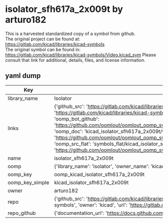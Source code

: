 # isolator_sfh617a_2x009t by arturo182  
This is a harvested standardized copy of a symbol from github.  
The original project can be found at:  
https://gitlab.com/kicad/libraries/kicad-symbols  
The original symbol can be found in:
https://gitlab.com/kicad/libraries/kicad-symbols/Video.kicad_sym
Please consult that link for additional, details, files, and license information.  
## yaml dump  
| Key | Value |  
| --- | --- |  
| library_name | Isolator |  
| links | {'github_src': 'https://gitlab.com/kicad/libraries/kicad-symbols/Video.kicad_sym', 'github_src_repo': 'https://gitlab.com/kicad/libraries/kicad-symbols', 'oomp_bot': 'kicad_isolator_sfh617a_2x009t/working', 'oomp_bot_github': 'https://github.com/oomlout/oomlout_oomp_symbol_bot/tree/main/kicad_isolator_sfh617a_2x009t/working', 'oomp_doc': 'kicad_isolator_sfh617a_2x009t/working', 'oomp_doc_github': 'https://github.com/oomlout/oomlout_oomp_symbol_doc/tree/main/kicad_isolator_sfh617a_2x009t/working', 'oomp_src_flat': 'symbols_flat/kicad_isolator_sfh617a_2x009t/working', 'oomp_src_flat_github': 'https://github.com/oomlout/oomlout_oomp_symbol_src/tree/main/kicad_isolator_sfh617a_2x009t/working'} |  
| name | isolator_sfh617a_2x009t |  
| oomp | {'library_name': 'isolator', 'owner_name': 'kicad', 'symbol_name': 'isolator_sfh617a_2x009t'} |  
| oomp_key | oomp_kicad_isolator_sfh617a_2x009t |  
| oomp_key_simple | kicad_isolator_sfh617a_2x009t |  
| owner | arturo182 |  
| repo | {'github_src': 'https://gitlab.com/kicad/libraries/kicad-symbols/Video.kicad_sym', 'name': 'libraries/kicad-symbols', 'owner': 'kicad', 'url': 'https://gitlab.com/kicad/libraries/kicad-symbols'} |  
| repo_github | {'documentation_url': 'https://docs.github.com/rest/repos/repos#get-a-repository', 'message': 'Not Found'} |  


